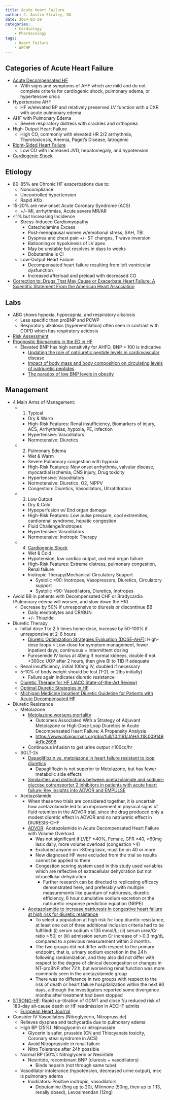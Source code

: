 ```yaml
---
title: Acute Heart Failure
author: J. Austin Straley, DO
date: 2024-03-29
categories:
    - Cardiology
    - Pharmacology
tags:
    - Heart Failure
    - AECHF
---
```


## Categories of Acute Heart Failure

- [Acute Decompensated HF][15]
    - With signs and symptoms of AHF which are mild and do not complete criteria for cardiogenic shock, pulmonary edema, or hypertensive crisis
- Hypertensive AHF
    - HF w/elevated BP and relatively preserved LV function with a CXR with acute pulmonary edema
- AHF with Pulmonary Edema
    - Severe respiratory distress with crackles and orthopnea
- High-Output Heart Failure
    - High CO, commonly with elevated HR 2/2 arrhythmia, Thyrotoxicosis, Anemia, Paget’s Disease, Iatrogenic
- [Right-Sided Heart Failure][16]
    - Low CO with increased JVD, hepatomegaly, and hypotension
- [Cardiogenic Shock][17]

## Etiology

- 80-85% are Chronic HF exacerbations due to:
    - Noncompliance
    - Uncontrolled hypertension
    - Rapid Afib
- 15-20% are new onset Acute Coronary Syndrome (ACS)
    - +/- MI, arrhythmias, Acute severe MR/AR
- <1% but Increasing Incidence
    - Stress-Induced Cardiomyopathy
        - Catecholamine Excess
        - Post-menopausal women w/emotional stress, SAH, TBI
        - Dyspnea and chest pain +/- ST changes, T wave inversion
        - Ballooning or hypokinesis of LV apex
        - May be unstable but resolves in days to weeks
        - Dobutamine is CI
    - Low-Output Heart Failure
        - Decompensated heart failure resulting from left ventricular dysfunction
        - Increased afterload and preload with decreased CO
- [Correction to: Drugs That May Cause or Exacerbate Heart Failure: A Scientific Statement From the American Heart Association][9]

## Labs

- ABG shows hypoxia, hypocapnia, and respiratory alkalosis
    - Less specific than proBNP and PCWP
    - Respiratory alkalosis (hyperventilation) often seen in contrast with COPD which has respiratory acidosis
- [Risk Assessment][14]
- [Prognostic Biomarkers in the ED in HF][13]
    - Elevated BNP has high sensitivity for AHFD, BNP > 100 is indicative
        - [Updating the role of natriuretic peptide levels in cardiovascular disease][10]
        - [Impact of body mass and body composition on circulating levels of natriuretic peptides][11]
        - [The paradox of low BNP levels in obesity][12]

## Management

- 4 Main Arms of Management:
    - 1) Typical
        - Dry & Warm
        - High-Risk Features: Renal insufficiency, Biomarkers of injury, ACS, Arrhythmias, hypoxia, PE, infection
        - Hypertensive: Vasodilators
        - Normotensive: Diuretics
    - 2) Pulmonary Edema
        - Wet & Warm
        - Severe Pulmonary congestion with hypoxia
        - High-Risk Features: New onset arrhythmia, valvular disease, myocardial ischemia, CNS injury, Drug toxicity
        - Hypertensive: Vasodilators
        - Normotensive: Diuretics, O2, NIPPV
        - Congestion: Diuretics, Vasodilators, Ultrafiltration
    - 3) Low Output
        - Dry & Cold
        - Hypoperfusion w/ End organ damage
        - High-Risk Features: Low pulse pressure, cool extremities, cardiorenal syndrome, hepatic congestion
        - Fluid Challenge/Inotropes
        - Hypertensive: Vasodilators
        - Normotensive: Inotropic Therapy
    - 4) [Cardiogenic Shock][1]
        - Wet & Cold
        - Hypotension, low cardiac output, and end organ failure
        - High-Risk Features: Extreme distress, pulmonary congestion, Renal failure
        - Inotropic Therapy/Mechanical Circulatory Support
            - Systolic <90: Inotropes, Vasopressors, Diuretics, Circulatory support
            - Systolic >90: Vasodilators, Diuretics, Inotropes
- Avoid BB in patients with Decompensated CHF or Bradycardia (Pulmonary edema will worsen, and slow down the HR)
    - Decrease by 50% if unresponsive to diuresis or discontinue BB
        - Daily electrolytes and CR/BUN
        - +/- Thiazide
- Diuretic Therapy
    - Initial dose 1 to 2.5 times home dose, increase by 50-100% if unresponsive at 2-6 hours
        - [Diuretic Optimization Strategies Evaluation (DOSE-AHF)][6]: High-dose loops > Low-dose for symptom management, fewer inpatient days; continuous = Intermittent dosing
        - Furosemide IV bolus at 40mg if normal kidneys, double if not >300cc UOP after 2 hours, then give BI to TID if adequate
    - Renal insufficiency, initial 100mg IV, doubled if necessary
    - 5-10% of body weight should be lost (1-2L or 2lbs initially)
        - Failure again indicates diuretic resistance
    - [Diuretic Therapy for HF (JACC State-of-the-Art Review)][8]
    - [Optimal Diuretic Strategies in HF][7]
    - [Michigan Medicine Inpatient Diuretic Guideline for Patients with Acute Decompensated HF][2]
- Diuretic Resistance
    - Metolazone
        - [Metolazone worsens mortality][19]
            - Outcomes Associated With a Strategy of Adjuvant Metolazone or High‐Dose Loop Diuretics in Acute Decompensated Heart Failure: A Propensity Analysis
            - https://www.ahajournals.org/doi/full/10.1161/JAHA.118.009149#d1e2698
        - Continuous infusion to get urine output ≥100cc/hr
    - SGLT-2s
        - [Dapagliflozin vs. metolazone in heart failure resistant to loop diuretics][20]
            - Dapagliflozin is not superior to Metolazone, but has fewer metabolic side effects
        - [Similarities and distinctions between acetazolamide and sodium–glucose cotransporter 2 inhibitors in patients with acute heart failure: Key insights into ADVOR and EMPULSE][5]
    - Acetazolamide
        - When these two trials are considered together, it is uncertain how acetazolamide led to an improvement in physical signs of fluid retention in the ADVOR trial, since the drug produced only a modest diuretic effect in ADVOR and no natriuretic effect in DIURESIS-CHF
        - [ADVOR][18]: Acetazolamide in Acute Decompensated Heart Failure with Volume Overload
            - Was not significant if LVEF ≤40%, Female, GFR ≥40, >60mg lasix daily, more volume overload (congestion >4)
            - Excluded anyone on >80mg lasix, must be on 40 or more
            - New diagnosed HF were excluded from the trial so results cannot be applied to them
            - Congestion scoring system used in this study used variables which are reflective of extracellular dehydration but not intracellular dehydration
                - Further research can be directed to replicating efficacy demonstrated here, and preferably with multiple measurements like quantum of natriuresis, diuretic efficiency, 6 hour cumulative sodium excretion or the natriuretic response prediction equation (NRPE)
        - [Acetazolamide to increase natriuresis in congestive heart failure at high risk for diuretic resistance][21]
            - To select a population at high risk for loop diuretic resistance, at least one out of three additional inclusion criteria had to be fulfilled: (i) serum sodium ≤ 135 mmol/L; (ii) serum urea/Cr ratio > 50; or (iii) admission serum Cr increase of > 0.3 mg/dL compared to a previous measurement within 3 months.
            - The two groups did not differ with respect to the primary endpoint, that is, urinary sodium excretion in the 24 h following randomization, and they also did not differ with respect to the degree of clinical decongestion or changes in NT-proBNP after 72 h, but worsening renal function was more commonly seen in the acetazolamide group
            - There was no difference in two groups with respect to the risk of death or heart failure hospitalization within the next 90 days, although the investigators reported some divergence months after treatment had been stopped
- [STRONG-HF][3]: Rapid up-titration of GDMT and close f/u reduced risk of 180-day all-cause death or HF readmission in AECHF admits
    - [European Heart Journal][4]
- Consider IV Vasodilators (Nitroglycerin, Nitroprusside)
    - Relieves dyspnea and tachycardia due to pulmonary edema
    - High BP (25%): Nitroglycerin or nitroprusside
        - Glycerin is safer, prusside (CN and Thiocyanate toxicity, Coronary steal syndrome in ACS)
        - Avoid Nitroprusside in renal failure
        - Nitro Tolerance after 24h possible
    - Normal BP (50%): Nitroglycerin or Nesiritide
        - Nesiritide, recombinant BNP (diuresis + vasodilators)
            - Binds heparin (not through same tube)
    - Vasodilator intolerance (hypotension, decreased urine output), mcc is pulmonary edema
        - Inodilators: Positive inotropic, vasodilators
            - Dobutamine (5ng up to 20), Milrinone (50ng, then up to 1.13, renally dosed), Levosimendan (12ng)

[1]: /im-guide/cards/cardiac-critical-care/cardiogenic-shock
[2]: https://www.ncbi.nlm.nih.gov/books/NBK589894/
[3]: https://www.acc.org/Latest-in-Cardiology/Clinical-Trials/2022/12/05/14/33/strong-hf
[4]: https://academic.oup.com/eurheartj/article/44/31/2947/7175273
[5]: https://onlinelibrary.wiley.com/doi/full/10.1002/ejhf.2968
[6]: https://pubmed.ncbi.nlm.nih.gov/21366472/
[7]: https://www.ncbi.nlm.nih.gov/pmc/articles/PMC8039650/
[8]: https://www.jacc.org/doi/10.1016/j.jacc.2019.12.059
[9]: https://doi.org/10.1161/CIR.0000000000000449
[10]: https://pubmed.ncbi.nlm.nih.gov/22104459/{:target="_blank"}
[11]: https://pubmed.ncbi.nlm.nih.gov/16203929/{:target="_blank"}
[12]: https://pubmed.ncbi.nlm.nih.gov/21523383/{:target="_blank"}
[13]: https://thoracickey.com/diagnostic-and-prognostic-biomarkers-in-emergency-department-heart-failure/
[14]: https://pubmed.ncbi.nlm.nih.gov/31526538/{:target="_blank"}
[15]: /docs/im-guide/cards/heart-failure/acute-hf/acute-decompensated-hf
[16]: /docs/im-guide/cards/cardiac-critical-care/rv-failure
[17]: /docs/im-guide/cards/cardiac-critical-care/cardiogenic-shock
[18]: https://www.nejm.org/doi/10.1056/NEJMoa2203094?url_ver=Z39.88-2003&rfr_id=ori:rid:crossref.org&rfr_dat=cr_pub%20%200pubmed
[19]: https://www.ncbi.nlm.nih.gov/pmc/articles/PMC6222930/#jah33487-sec-0019title
[20]: https://academic.oup.com/eurheartj/article/44/31/2966/7173307
[21]: https://onlinelibrary.wiley.com/doi/full/10.1002/ejhf.1478#ejhf1478-sec-0030
